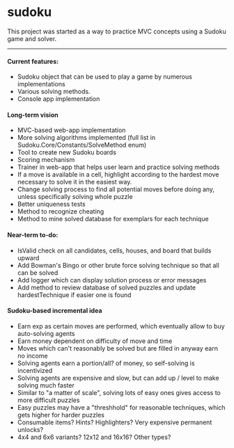 # sudoku
This project was started as a way to practice MVC concepts using a Sudoku game and solver.

<hr>

<h4>Current features:</h4>
<ul>
	<li>Sudoku object that can be used to play a game by numerous implementations</li>
	<li>Various solving methods.</li>
	<li>Console app implementation</li>
</ul>

<h4>Long-term vision</h4>
<ul>
	<li>MVC-based web-app implementation</li>
	<li>More solving algorithms implemented (full list in Sudoku.Core/Constants/SolveMethod enum)</li>
	<li>Tool to create new Sudoku boards</li>
	<li>Scoring mechanism</li>
	<li>Trainer in web-app that helps user learn and practice solving methods</li>
    <li>If a move is available in a cell, highlight according to the hardest move necessary to solve it in the easiest way.</li>
    <li>Change solving process to find all potential moves before doing any, unless specifically solving whole puzzle</li>
	<li>Better uniqueness tests</li>
	<li>Method to recognize cheating</li>
	<li>Method to mine solved database for exemplars for each technique</li>
	
</ul>

<h4>Near-term to-do:</h4>
<ul>
	<li>IsValid check on all candidates, cells, houses, and board that builds upward</li>
	<li>Add Bowman's Bingo or other brute force solving technique so that all can be solved</li>
	<li>Add logger which can display solution process or error messages</li>
	<li>Add method to review database of solved puzzles and update hardestTechnique if easier one is found</li>
</ul>

<h4>Sudoku-based incremental idea</h4>
<ul>
    <li>Earn exp as certain moves are performed, which eventually allow to buy auto-solving agents</li>
    <li>Earn money dependent on difficulty of move and time</li>
    <li>Moves which can't reasonably be solved but are filled in anyway earn no income</li>
    <li>Solving agents earn a portion/all? of money, so self-solving is incentivized</li>
    <li>Solving agents are expensive and slow, but can add up / level to make solving much faster</li>
    <li>Similar to "a matter of scale", solving lots of easy ones gives access to more difficult puzzles</li>
    <li>Easy puzzles may have a "threshhold" for reasonable techniques, which gets higher for harder puzzles</li>
    <li>Consumable items? Hints? Highlighters? Very expensive permanent unlocks?</li>
    <li>4x4 and 6x6 variants? 12x12 and 16x16? Other types?</li>
</ul>